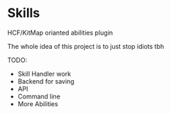 # Skills
HCF/KitMap orianted abilities plugin

The whole idea of this project is to just stop idiots tbh

TODO:
 - Skill Handler work
 - Backend for saving
 - API
 - Command line
 - More Abilities

